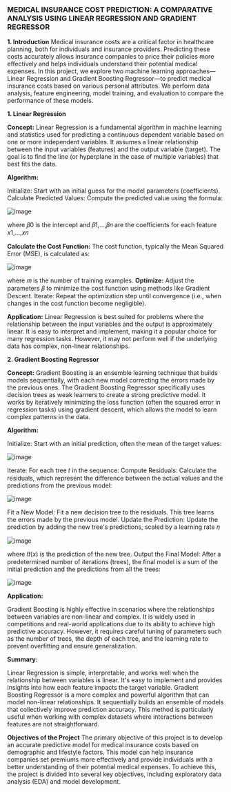 
### **MEDICAL INSURANCE COST PREDICTION: A COMPARATIVE ANALYSIS USING LINEAR REGRESSION AND GRADIENT REGRESSOR**

**1. Introduction**
Medical insurance costs are a critical factor in healthcare planning, both for individuals and insurance providers. Predicting these costs accurately allows insurance companies to price their policies more effectively and helps individuals understand their potential medical expenses. In this project, we explore two machine learning approaches—Linear Regression and Gradient Boosting Regressor—to predict medical insurance costs based on various personal attributes. We perform data analysis, feature engineering, model training, and evaluation to compare the performance of these models.

**1. Linear Regression**

**Concept:**
Linear Regression is a fundamental algorithm in machine learning and statistics used for predicting a continuous dependent variable based on one or more independent variables. It assumes a linear relationship between the input variables (features) and the output variable (target). The goal is to find the line (or hyperplane in the case of multiple variables) that best fits the data.

**Algorithm:**

Initialize: Start with an initial guess for the model parameters (coefficients).
Calculate Predicted Values: Compute the predicted value using the formula:

![image](https://github.com/user-attachments/assets/4807839f-20f1-4cfc-b2cb-4f88c9228549)

where 𝛽0 is the intercept and 𝛽1,…,𝛽𝑛 are the coefficients for each feature 𝑥1,…,𝑥𝑛

**Calculate the Cost Function:** The cost function, typically the Mean Squared Error (MSE), is calculated as:

![image](https://github.com/user-attachments/assets/def8e16b-d17e-4130-a4c1-10d5d14f731e)

where 𝑚 is the number of training examples.
**Optimize:** Adjust the parameters 𝛽 to minimize the cost function using methods like Gradient Descent.
Iterate: Repeat the optimization step until convergence (i.e., when changes in the cost function become negligible).

**Application:**
Linear Regression is best suited for problems where the relationship between the input variables and the output is approximately linear. It is easy to interpret and implement, making it a popular choice for many regression tasks. However, it may not perform well if the underlying data has complex, non-linear relationships.

**2. Gradient Boosting Regressor**

**Concept:**
Gradient Boosting is an ensemble learning technique that builds models sequentially, with each new model correcting the errors made by the previous ones. The Gradient Boosting Regressor specifically uses decision trees as weak learners to create a strong predictive model. It works by iteratively minimizing the loss function (often the squared error in regression tasks) using gradient descent, which allows the model to learn complex patterns in the data.

**Algorithm:**

Initialize: Start with an initial prediction, often the mean of the target values:

![image](https://github.com/user-attachments/assets/760876c6-56d2-46d8-8cf2-4bceca0829e4)

Iterate: For each tree 𝑡 in the sequence:
Compute Residuals: Calculate the residuals, which represent the difference between the actual values and the predictions from the previous model:

![image](https://github.com/user-attachments/assets/1d8a02ca-9b0f-47ec-969c-e96da960f593)

Fit a New Model: Fit a new decision tree to the residuals. This tree learns the errors made by the previous model.
Update the Prediction: Update the prediction by adding the new tree's predictions, scaled by a learning rate 𝜂

![image](https://github.com/user-attachments/assets/dee675d9-8676-485d-81e7-7dc7f9cab53a)

where 𝑓𝑡(𝑥) is the prediction of the new tree.
Output the Final Model: After a predetermined number of iterations (trees), the final model is a sum of the initial prediction and the predictions from all the trees:

![image](https://github.com/user-attachments/assets/fddf4af2-77ba-4316-9cbf-49a114f252ad)

**Application:**

Gradient Boosting is highly effective in scenarios where the relationships between variables are non-linear and complex. It is widely used in competitions and real-world applications due to its ability to achieve high predictive accuracy. However, it requires careful tuning of parameters such as the number of trees, the depth of each tree, and the learning rate to prevent overfitting and ensure generalization.

**Summary:**

Linear Regression is simple, interpretable, and works well when the relationship between variables is linear. It's easy to implement and provides insights into how each feature impacts the target variable.
Gradient Boosting Regressor is a more complex and powerful algorithm that can model non-linear relationships. It sequentially builds an ensemble of models that collectively improve prediction accuracy. This method is particularly useful when working with complex datasets where interactions between features are not straightforward.

**Objectives of the Project**
The primary objective of this project is to develop an accurate predictive model for medical insurance costs based on demographic and lifestyle factors. This model can help insurance companies set premiums more effectively and provide individuals with a better understanding of their potential medical expenses. To achieve this, the project is divided into several key objectives, including exploratory data analysis (EDA) and model development.
